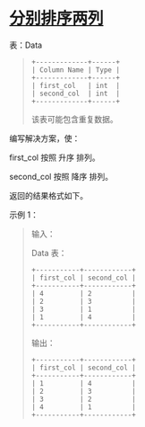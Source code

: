 #  [分别排序两列](https://leetcode.cn/problems/order-two-columns-independently)

表：Data
> ```
> +-------------+------+
> | Column Name | Type |
> +-------------+------+
> | first_col   | int  |
> | second_col  | int  |
> +-------------+------+
> ```
> 该表可能包含重复数据。
 

编写解决方案，使：

first_col 按照 升序 排列。

second_col 按照 降序 排列。

返回的结果格式如下。

 

示例 1：

> 输入：
> 
> Data 表：
> ```
> +-----------+------------+
> | first_col | second_col |
> +-----------+------------+
> | 4         | 2          |
> | 2         | 3          |
> | 3         | 1          |
> | 1         | 4          |
> +-----------+------------+
> ```
> 输出：
> ```
> +-----------+------------+
> | first_col | second_col |
> +-----------+------------+
> | 1         | 4          |
> | 2         | 3          |
> | 3         | 2          |
> | 4         | 1          |
> +-----------+------------+
> ```